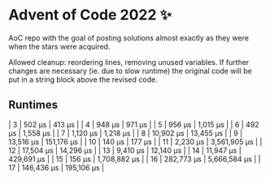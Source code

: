 # Advent of Code 2022 ✨

AoC repo with the goal of posting solutions almost exactly as they were when the stars were acquired.

Allowed cleanup: reordering lines, removing unused variables. If further changes are necessary (ie. due to slow runtime) the original code will be put in a string block above the revised code.

## Runtimes
|     3 | 502 µs     | 413 µs       |
|     4 | 948 µs     | 971 µs       |
|     5 | 956 µs     | 1,015 µs     |
|     6 | 492 µs     | 1,558 µs     |
|     7 | 1,120 µs   | 1,218 µs     |
|     8 | 10,902 µs  | 13,455 µs    |
|     9 | 13,516 µs  | 151,176 µs   |
|    10 | 140 µs     | 177 µs       |
|    11 | 2,230 µs   | 3,561,905 µs |
|    12 | 17,504 µs  | 14,296 µs    |
|    13 | 9,410 µs   | 12,140 µs    |
|    14 | 11,947 µs  | 429,691 µs   |
|    15 | 156 µs     | 1,708,882 µs |
|    16 | 282,773 µs | 5,666,584 µs |
|    17 | 146,436 µs | 195,106 µs   |